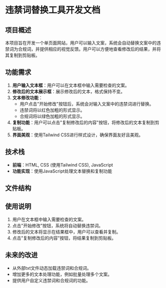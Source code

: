 # 违禁词替换工具开发文档

## 项目概述
本项目旨在开发一个单页面网站，用户可以输入文案，系统会自动替换文案中的违禁词为合规词，并提供相应的视觉反馈。用户可以方便地查看修改后的结果，并将其复制到剪贴板。

## 功能需求
1. **用户输入文本框**：用户可以在文本框中输入需要检查的文案。
2. **修改后的文本展示框**：展示修改后的文本，格式保持不变。
3. **文本修改功能**：
   - 用户点击"开始修改"按钮后，系统会对输入文案中的违禁词进行替换。
   - 违禁词将以红色加粗的形式显示。
   - 合规词将以绿色加粗的形式显示。
4. **复制功能**：用户可以点击"复制修改后的内容"按钮，将修改后的文本复制到剪贴板。
5. **界面美观**：使用Tailwind CSS进行样式设计，确保界面友好且美观。

## 技术栈
- **前端**：HTML, CSS (使用Tailwind CSS), JavaScript
- **功能实现**：使用JavaScript处理文本替换和复制功能

## 文件结构

## 使用说明
1. 用户在文本框中输入需要检查的文案。
2. 点击"开始修改"按钮，系统将自动替换违禁词。
3. 修改后的文本将显示在结果框中，用户可以查看并复制。
4. 点击"复制修改后的内容"按钮，将结果复制到剪贴板。

## 未来的改进
- 从外部txt文件动态加载违禁词和合规词。
- 增加更多的文本处理功能，例如批量处理多个文案。
- 提供用户自定义违禁词和合规词的功能。
